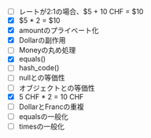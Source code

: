 - [ ] レートが2:1の場合、$5 + 10 CHF = $10
- [x] $5 * 2 = $10
- [x] amountのプライベート化
- [x] Dollarの副作用
- [ ] Moneyの丸め処理
- [x] equals()
- [ ] hash_code()
- [ ] nullとの等価性
- [ ] オブジェクトとの等価性
- [x] 5 CHF * 2 = 10 CHF
- [ ] DollarとFrancの重複
- [ ] equalsの一般化
- [ ] timesの一般化